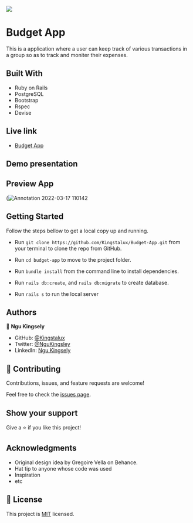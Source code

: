 ![](https://img.shields.io/badge/Microverse-blueviolet)

# Budget App
This is a application where a user can keep track of various transactions in a group so as to track and moniter their expenses.




## Built With

  - Ruby on Rails
  - PostgreSQL
  - Bootstrap
  - Rspec
  - Devise

## Live link
- [Budget App](https://enigmatic-falls-38340.herokuapp.com/)

## Demo presentation
## Preview App
(![Annotation 2022-03-17 110142](https://user-images.githubusercontent.com/85113567/158785416-20cecbce-0d0f-4a0a-87a1-5b01c8c5f28f.jpg)


## Getting Started

Follow the steps bellow to get a local copy up and running.

- Run `git clone https://github.com/Kingstalux/Budget-App.git` from your terminal to clone the repo from GitHub.

- Run `cd budget-app` to move to the project folder.

-  Run `bundle install` from the command line to install dependencies.

-  Run `rails db:create`, and `rails db:migrate` to create database.

-  Run `rails s` to run the local server





## Authors

👤 **Ngu Kingsely**

- GitHub: [@Kingstalux](https://github.com/Kingstalux)
- Twitter: [@NguKingsley](https://twitter.com/NguKingsley)
- LinkedIn: [Ngu Kingsely](https://www.linkedin.com/in/ngu-kingsely-junior-cho-974b60136/)


## 🤝 Contributing

Contributions, issues, and feature requests are welcome!

Feel free to check the [issues page](../../issues/).

## Show your support

Give a ⭐️ if you like this project!

## Acknowledgments
- Original design idea by Gregoire Vella on Behance.
- Hat tip to anyone whose code was used
- Inspiration
- etc

## 📝 License

This project is [MIT](./MIT.md) licensed.
